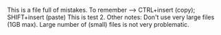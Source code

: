 This is a file full of mistakes.
To remember --> CTRL+insert (copy); SHIFT+insert (paste)
This is test 2.
Other notes:
Don't use very large files (1GB max). Large number of (small) files is not very problematic.